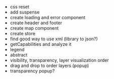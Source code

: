 - css reset
- add suspense
- create loading and error component
- create header and footer
- create map component
- create store
- find good way to use xml (library to json?)
- getCapabilities and analyze it
- legend
- abstract
- visibility, transparency, layer visualization order
- drag and drop to order layers (popup)
- transparency popup?
